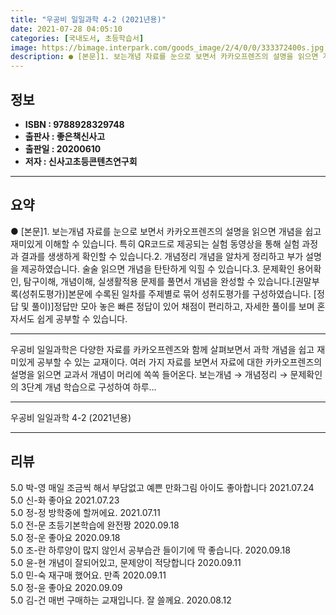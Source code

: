 ```yaml
---
title: "우공비 일일과학 4-2 (2021년용)"
date: 2021-07-28 04:05:10
categories: [국내도서, 초등학습서]
image: https://bimage.interpark.com/goods_image/2/4/0/0/333372400s.jpg
description: ● [본문]1. 보는개념 자료를 눈으로 보면서 카카오프렌즈의 설명을 읽으면 개념을 쉽고 재미있게 이해할 수 있습니다. 특히 QR코드로 제공되는 실험 동영상을 통해 실험 과정과 결과를 생생하게 확인할 수 있습니다.2. 개념정리 개념을 알차게 정리하고 부가 설명을 제공하였습니다. 술술
---
```


## **정보**

- **ISBN : 9788928329748**
- **출판사 : 좋은책신사고**
- **출판일 : 20200610**
- **저자 : 신사고초등콘텐츠연구회**

------



## **요약**

●  [본문]1. 보는개념  자료를 눈으로 보면서 카카오프렌즈의 설명을 읽으면 개념을 쉽고 재미있게 이해할 수 있습니다. 특히 QR코드로 제공되는 실험 동영상을 통해 실험 과정과 결과를 생생하게 확인할 수 있습니다.2. 개념정리  개념을 알차게 정리하고 부가 설명을 제공하였습니다. 술술 읽으면 개념을 탄탄하게 익힐 수 있습니다.3. 문제확인  용어확인, 탐구이해, 개념이해, 실생활적용 문제를 풀면서 개념을 완성할 수 있습니다.[권말부록(성취도평가)]본문에 수록된 일차를 주제별로 묶어 성취도평가를 구성하였습니다.   [정답 및 풀이)]정답만 모아 놓은 빠른 정답이 있어 채점이 편리하고, 자세한 풀이를 보며 혼자서도 쉽게 공부할 수 있습니다.

------

우공비 일일과학은 다양한 자료를 카카오프렌즈와 함께 살펴보면서 과학 개념을 쉽고 재미있게 공부할 수 있는 교재이다. 여러 가지 자료를 보면서 자료에 대한 카카오프렌즈의 설명을 읽으면 교과서 개념이 머리에 쏙쏙 들어온다. 보는개념 → 개념정리 → 문제확인의 3단계 개념 학습으로 구성하여 하루... 

------


우공비 일일과학 4-2 (2021년용) 

------


## **리뷰** 

5.0 박-영 매일 조금씩 해서 부담없고 예쁜 만화그림 아이도 좋아합니다 2021.07.24 <br/>5.0 신-화 좋아요 2021.07.23 <br/>5.0 정-정 방학중에 할꺼에요. 2021.07.11 <br/>5.0 전-문 초등기본학습에 완전짱 2020.09.18 <br/>5.0 정-운 좋아요 2020.09.18 <br/>5.0 조-란 하루양이 많지 않인서 공부습관 들이기에 딱 좋습니다. 2020.09.18 <br/>5.0 윤-현 개념이 잘되어있고, 문제양이 적당합니다 2020.09.11 <br/>5.0 민-숙 재구매 했어요. 만족 2020.09.11 <br/>5.0 정-윤 좋아요 2020.09.09 <br/>5.0 김-건 매번 구매하는 교재입니다. 잘 쓸께요. 2020.08.12 <br/>